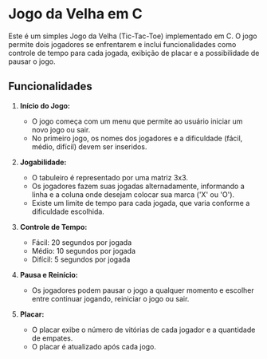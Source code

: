 # Jogo da Velha em C

Este é um simples Jogo da Velha (Tic-Tac-Toe) implementado em C. O jogo permite dois jogadores se enfrentarem e inclui funcionalidades como controle de tempo para cada jogada, exibição de placar e a possibilidade de pausar o jogo.

## Funcionalidades

1. **Início do Jogo:**

   - O jogo começa com um menu que permite ao usuário iniciar um novo jogo ou sair.
   - No primeiro jogo, os nomes dos jogadores e a dificuldade (fácil, médio, difícil) devem ser inseridos.

2. **Jogabilidade:**

   - O tabuleiro é representado por uma matriz 3x3.
   - Os jogadores fazem suas jogadas alternadamente, informando a linha e a coluna onde desejam colocar sua marca ('X' ou 'O').
   - Existe um limite de tempo para cada jogada, que varia conforme a dificuldade escolhida.

3. **Controle de Tempo:**

   - Fácil: 20 segundos por jogada
   - Médio: 10 segundos por jogada
   - Difícil: 5 segundos por jogada

4. **Pausa e Reinício:**

   - Os jogadores podem pausar o jogo a qualquer momento e escolher entre continuar jogando, reiniciar o jogo ou sair.

5. **Placar:**
   - O placar exibe o número de vitórias de cada jogador e a quantidade de empates.
   - O placar é atualizado após cada jogo.
